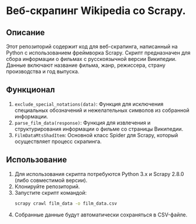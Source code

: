 # Веб-скрапинг Wikipedia со Scrapy.

## Описание
Этот репозиторий содержит код для веб-скрапинга, написанный на Python с использованием фреймворка Scrapy. Скрипт предназначен для сбора информации о фильмах с русскоязычной версии Википедии. Данные включают название фильма, жанр, режиссера, страну производства и год выпуска.

## Функционал
1. `exclude_special_notations(data)`: Функция для исключения специальных обозначений и нежелательных символов из собранной информации.
2. `parse_film_data(response)`: Функция для извлечения и структурирования информации о фильме со страницы Википедии.
3. `FilmDataMtsShadItem`: Основной класс Spider для Scrapy, который осуществляет процесс скрапинга.

## Использование
1. Для использования скрипта потребуются Python 3.x и Scrapy 2.8.0 (либо совместимой версии).
2. Клонируйте репозиторий.
3. Запустите скрипт командой:
   ```bash
   scrapy crawl film_data -o film_data.csv
   ```
4. Собранные данные будут автоматически сохраняться в CSV-файле.